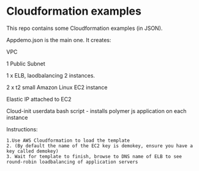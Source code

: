 # Cloudformation examples

This repo contains some Cloudformation examples (in JSON).

Appdemo.json is the main one. It creates:

VPC

1 Public Subnet

1 x ELB, laodbalancing 2 instances.

2 x t2 small Amazon Linux EC2 instance

Elastic IP attached to EC2

Cloud-init userdata bash script - installs polymer js application on each instance

Instructions:
```
1.Use AWS Cloudformation to load the template
2. (By default the name of the EC2 key is demokey, ensure you have a key called demokey)
3. Wait for template to finish, browse to DNS name of ELB to see round-robin loadbalancing of application servers
